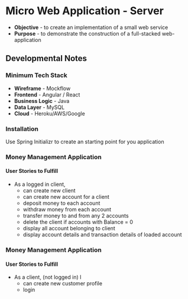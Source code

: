 # Micro Web Application - Server
* **Objective** - to create an implementation of a small web service
* **Purpose** - to demonstrate the construction of a full-stacked web-application

## Developmental Notes
### Minimum Tech Stack
* **Wireframe** - Mockflow
* **Frontend** - Angular / React
* **Business Logic** - Java
* **Data Layer** - MySQL
* **Cloud** - Heroku/AWS/Google

### Installation

Use Spring Initializr to create an starting point for you application


### Money Management Application

#### User Stories to Fulfill  
* As a logged in client, 
	* can create new client
	* can create new account for a client
	* deposit money to each account
	* withdraw money from each account
	* transfer money to and from any 2 accounts
	* delete the client if accounts with Balance = 0
	* display all account belonging to client
	* display account details and transaction details of loaded account
	

### Money Management Application

#### User Stories to Fulfill  
* As a client, (not logged in) I
	* can create new customer profile
	* login
	
